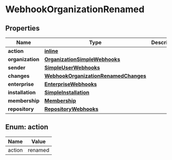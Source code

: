 
# WebhookOrganizationRenamed

## Properties
Name | Type | Description | Notes
------------ | ------------- | ------------- | -------------
**action** | [**inline**](#Action) |  | 
**organization** | [**OrganizationSimpleWebhooks**](OrganizationSimpleWebhooks.md) |  | 
**sender** | [**SimpleUserWebhooks**](SimpleUserWebhooks.md) |  | 
**changes** | [**WebhookOrganizationRenamedChanges**](WebhookOrganizationRenamedChanges.md) |  |  [optional]
**enterprise** | [**EnterpriseWebhooks**](EnterpriseWebhooks.md) |  |  [optional]
**installation** | [**SimpleInstallation**](SimpleInstallation.md) |  |  [optional]
**membership** | [**Membership**](Membership.md) |  |  [optional]
**repository** | [**RepositoryWebhooks**](RepositoryWebhooks.md) |  |  [optional]


<a id="Action"></a>
## Enum: action
Name | Value
---- | -----
action | renamed



